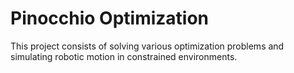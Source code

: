 # Pinocchio Optimization
This project consists of solving various optimization problems and simulating robotic motion in constrained environments.
